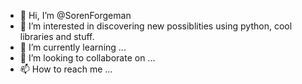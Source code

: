 - 👋 Hi, I’m @SorenForgeman
- 👀 I’m interested in discovering new possiblities using python, cool libraries and stuff.
- 🌱 I’m currently learning ...
- 💞️ I’m looking to collaborate on ...
- 📫 How to reach me ...

<!---
SorenForgeman/SorenForgeman is a ✨ special ✨ repository because its `README.md` (this file) appears on your GitHub profile.
You can click the Preview link to take a look at your changes.
--->
